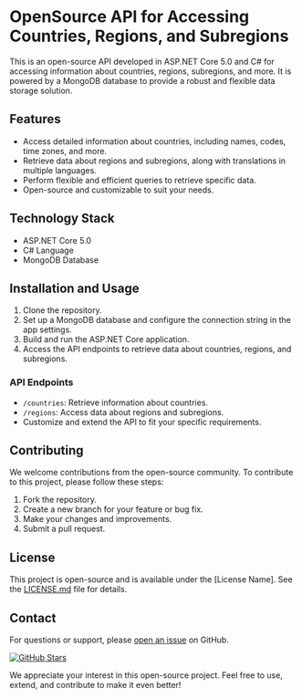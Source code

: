 # OpenSource API for Accessing Countries, Regions, and Subregions

This is an open-source API developed in ASP.NET Core 5.0 and C# for accessing information about countries, regions, subregions, and more. It is powered by a MongoDB database to provide a robust and flexible data storage solution.

## Features

- Access detailed information about countries, including names, codes, time zones, and more.
- Retrieve data about regions and subregions, along with translations in multiple languages.
- Perform flexible and efficient queries to retrieve specific data.
- Open-source and customizable to suit your needs.

## Technology Stack

- ASP.NET Core 5.0
- C# Language
- MongoDB Database

## Installation and Usage

1. Clone the repository.
2. Set up a MongoDB database and configure the connection string in the app settings.
3. Build and run the ASP.NET Core application.
4. Access the API endpoints to retrieve data about countries, regions, and subregions.

### API Endpoints

- `/countries`: Retrieve information about countries.
- `/regions`: Access data about regions and subregions.
- Customize and extend the API to fit your specific requirements.

## Contributing

We welcome contributions from the open-source community. To contribute to this project, please follow these steps:

1. Fork the repository.
2. Create a new branch for your feature or bug fix.
3. Make your changes and improvements.
4. Submit a pull request.

## License

This project is open-source and is available under the [License Name]. See the [LICENSE.md](LICENSE.md) file for details.

## Contact

For questions or support, please [open an issue](https://github.com/yourusername/your-repo/issues) on GitHub.

[![GitHub Stars](https://img.shields.io/github/stars/yourusername/your-repo)](https://github.com/yourusername/your-repo/stargazers)

We appreciate your interest in this open-source project. Feel free to use, extend, and contribute to make it even better!

